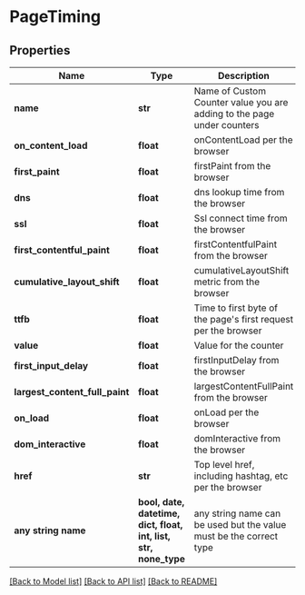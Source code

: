 # PageTiming


## Properties
Name | Type | Description | Notes
------------ | ------------- | ------------- | -------------
**name** | **str** | Name of Custom Counter value you are adding to the page under counters | 
**on_content_load** | **float** | onContentLoad per the browser | 
**first_paint** | **float** | firstPaint from the browser | 
**dns** | **float** | dns lookup time from the browser | 
**ssl** | **float** | Ssl connect time from the browser | 
**first_contentful_paint** | **float** | firstContentfulPaint from the browser | 
**cumulative_layout_shift** | **float** | cumulativeLayoutShift metric from the browser | 
**ttfb** | **float** | Time to first byte of the page&#39;s first request per the browser | 
**value** | **float** | Value for the counter | 
**first_input_delay** | **float** | firstInputDelay from the browser | 
**largest_content_full_paint** | **float** | largestContentFullPaint from the browser | 
**on_load** | **float** | onLoad per the browser | 
**dom_interactive** | **float** | domInteractive from the browser | 
**href** | **str** | Top level href, including hashtag, etc per the browser | 
**any string name** | **bool, date, datetime, dict, float, int, list, str, none_type** | any string name can be used but the value must be the correct type | [optional]

[[Back to Model list]](../README.md#documentation-for-models) [[Back to API list]](../README.md#documentation-for-api-endpoints) [[Back to README]](../README.md)


